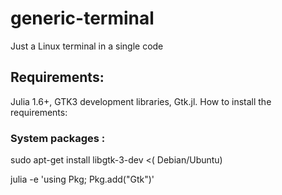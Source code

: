# generic-terminal
Just a Linux terminal in a single code

## Requirements:
Julia 1.6+, GTK3 development libraries, Gtk.jl.
How to install the requirements: 
### System packages :
sudo apt-get install libgtk-3-dev   <( Debian/Ubuntu)
<p>julia -e 'using Pkg; Pkg.add("Gtk")'</p>
